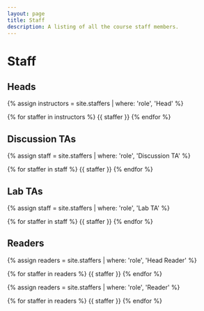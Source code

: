 ```yaml
---
layout: page
title: Staff
description: A listing of all the course staff members.
---
```


# Staff

## Heads

{% assign instructors = site.staffers | where: 'role', 'Head' %}
<div class="role">
  {% for staffer in instructors %}
  {{ staffer }}
  {% endfor %}
</div>

## Discussion TAs

{% assign staff = site.staffers | where: 'role', 'Discussion TA' %}
<div class="role">
  {% for staffer in staff %}
  {{ staffer }}
  {% endfor %}
</div>

## Lab TAs

{% assign staff = site.staffers | where: 'role', 'Lab TA' %}
<div class="role">
  {% for staffer in staff %}
  {{ staffer }}
  {% endfor %}
</div>


## Readers

{% assign readers = site.staffers | where: 'role', 'Head Reader' %}
<div class="role">
  {% for staffer in readers %}
  {{ staffer }}
  {% endfor %}
</div>

{% assign readers = site.staffers | where: 'role', 'Reader' %}
<div class="role">
  {% for staffer in readers %}
  {{ staffer }}
  {% endfor %}
</div>
